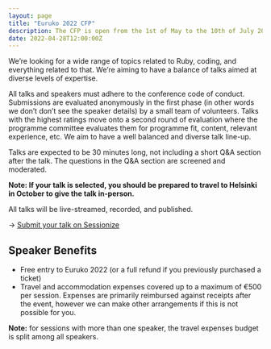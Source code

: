 ```yaml
---
layout: page
title: "Euruko 2022 CFP"
description: The CFP is open from the 1st of May to the 10th of July 2022
date: 2022-04-28T12:00:00Z
---
```


<p style="text-align: center;">

</p>

We’re looking for a wide range of topics related to Ruby, coding, and everything related to that. We’re aiming to have a balance of talks aimed at diverse levels of expertise.

All talks and speakers must adhere to the conference code of conduct. Submissions are evaluated anonymously in the first phase (in other words we don’t don’t see the speaker details) by a small team of volunteers. Talks with the highest ratings move onto a second round of evaluation where the programme committee evaluates them for programme fit, content, relevant experience, etc. We aim to have a well balanced and diverse talk line-up.

Talks are expected to be 30 minutes long, not including a short Q&A section after the talk. The questions in the Q&A section are screened and moderated.

**Note: If your talk is selected, you should be prepared to travel to Helsinki in October to give the talk in-person.**

All talks will be live-streamed, recorded, and published.

→ [Submit your talk on Sessionize](https://sessionize.com/euruko-2022/)

## Speaker Benefits

* Free entry to Euruko 2022 (or a full refund if you previously purchased a ticket)
* Travel and accommodation expenses covered up to a maximum of €500 per session. Expenses are primarily reimbursed against receipts after the event, however we can make other arrangements if this is not possible for you.

**Note:** for sessions with more than one speaker, the travel expenses budget is split among all speakers.

<div style="display: inline-block; text-align: center; width: 100%">
<a href="https://sessionize.com/euruko-2022/"></a>
</div>
